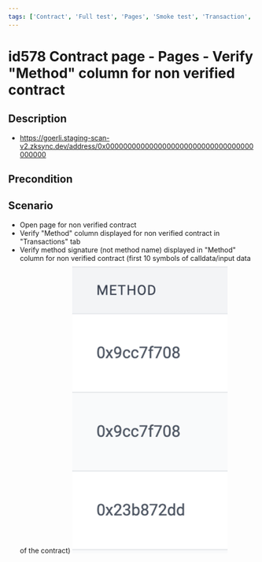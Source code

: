 ```yaml
---
tags: ['Contract', 'Full test', 'Pages', 'Smoke test', 'Transaction', 'Automated']
---
```


# id578 Contract page - Pages - Verify "Method" column for non verified contract

## Description
  - https://goerli.staging-scan-v2.zksync.dev/address/0x0000000000000000000000000000000000000000

## Precondition


## Scenario
- Open page for non verified contract
- Verify "Method" column displayed for non verified contract in "Transactions" tab
- Verify method signature (not method name) displayed in "Method" column for non verified contract (first 10 symbols of calldata/input data of the contract)
  ![Screenshot](../../../../static/img/Pages/Contracts/id578_1.png)